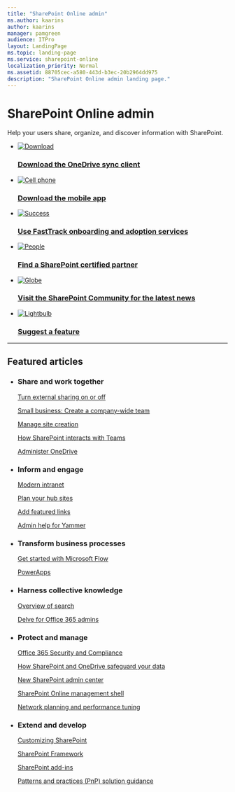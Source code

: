 ```yaml
---
title: "SharePoint Online admin"
ms.author: kaarins
author: kaarins
manager: pamgreen
audience: ITPro
layout: LandingPage
ms.topic: landing-page
ms.service: sharepoint-online
localization_priority: Normal
ms.assetid: 88705cec-a580-443d-b3ec-20b2964dd975
description: "SharePoint Online admin landing page."
---
```


# SharePoint Online admin

Help your users share, organize, and discover information with SharePoint.
  
<ul class="panelContent cardsFTitle">
    <li>
        <a href="https://onedrive.live.com/about/download/">
        <div class="cardSize">
            <div class="cardPadding">
                <div class="card">
                    <div class="cardImageOuter">
                        <div class="cardImage">
                            <img src="/office/media/icons/download-blue.svg" alt="Download" />
                        </div>
                    </div>
                    <div class="cardText">
                        <h3>Download the OneDrive sync client</h3>
                    </div>
                </div>
            </div>
        </div>
        </a>
    </li>
    <li>
        <a href="https://products.office.com/sharepoint/mobile-app">
        <div class="cardSize">
            <div class="cardPadding">
                <div class="card">
                    <div class="cardImageOuter">
                        <div class="cardImage">
                            <img src="/office/media/icons/cell-phone-generic.svg" alt="Cell phone" />
                        </div>
                    </div>
                    <div class="cardText">
                        <h3>Download the mobile app</h3>
                    </div>
                </div>
            </div>
        </div>
        </a>
    </li>
    <li>
        <a href="https://fasttrack.microsoft.com/office">
        <div class="cardSize">
            <div class="cardPadding">
                <div class="card">
                    <div class="cardImageOuter">
                        <div class="cardImage">
                            <img src="/office/media/icons/success.svg" alt="Success" />
                        </div>
                    </div>
                    <div class="cardText">
                        <h3>Use FastTrack onboarding and adoption services</h3>
                    </div>
                </div>
            </div>
        </div>
        </a>
    </li>
    <li>
        <a href="https://products.office.com/sharepoint/sharepoint-partners-sharepoint-support">
        <div class="cardSize">
            <div class="cardPadding">
                <div class="card">
                    <div class="cardImageOuter">
                        <div class="cardImage">
                            <img src="/office/media/icons/users-people.svg" alt="People" />
                        </div>
                    </div>
                    <div class="cardText">
                        <h3>Find a SharePoint certified partner</h3>
                    </div>
                </div>
            </div>
        </div>
        </a>
    </li>
    <li>
        <a href="https://techcommunity.microsoft.com/t5/SharePoint/ct-p/SharePoint">
        <div class="cardSize">
            <div class="cardPadding">
                <div class="card">
                    <div class="cardImageOuter">
                        <div class="cardImage">
                            <img src="/office/media/icons/globe-internet.svg" alt="Globe" />
                        </div>
                    </div>
                    <div class="cardText">
                        <h3>Visit the SharePoint Community for the latest news</h3>
                    </div>
                </div>
            </div>
        </div>
        </a>
    </li>
    <li>
        <a href="https://sharepoint.uservoice.com/">
        <div class="cardSize">
            <div class="cardPadding">
                <div class="card">
                    <div class="cardImageOuter">
                        <div class="cardImage">
                            <img src="/office/media/icons/lightbulb-idea-capture-blue.svg" alt="Lightbulb" />
                        </div>
                    </div>
                    <div class="cardText">
                        <h3>Suggest a feature</h3>
                    </div>
                </div>
            </div>
        </div>
        </a>
    </li>
</ul>

---

<h2>Featured articles</h2>
<ul class="panelContent cardsW">
    <li>
        <div class="cardSize">
            <div class="cardPadding">
                <div class="card">
                    <div class="cardText">
                        <h3>Share and work together</h3>
                        <p><a href="/sharepoint/turn-external-sharing-on-or-off">Turn external sharing on or off </a></p><p><a href="https://support.office.com/article/037bb27a-bcc9-48fe-8d72-44d9482420a3">Small business: Create a company-wide team </a></p><p><a href="/sharepoint/manage-site-creation">Manage site creation </a></p><p><a href="/MicrosoftTeams/sharepoint-onedrive-interact">How SharePoint interacts with Teams </a></p><p><a href="/onedrive/onedrive">Administer OneDrive</a></p>
                    </div>
                </div>
            </div>
        </div>
    </li>
    <li>
        <div class="cardSize">
            <div class="cardPadding">
                <div class="card">
                    <div class="cardText">
                        <h3>Inform and engage</h3>
                        <p><a href="/sharepoint/guide-to-sharepoint-modern-experience">Modern intranet</a></p><p><a href="/sharepoint/planning-hub-sites">Plan your hub sites</a></p><p><a href="/sharepoint/change-links-list-on-sharepoint-home-page">Add featured links</a></p><p><a href="https://support.office.com/article/e1464355-1f97-49ac-b2aa-dd320b179dbe">Admin help for Yammer</a></p>
                    </div>
                </div>
            </div>
        </div>
    </li>
    <li>
        <div class="cardSize">
            <div class="cardPadding">
                <div class="card">
                    <div class="cardText">
                        <h3>Transform business processes</h3>
                        <p><a href="/flow/getting-started">Get started with Microsoft Flow</a></p><p><a href="/powerapps/">PowerApps</a></p>
                    </div>
                </div>
            </div>
        </div>
    </li>
    <li>
        <div class="cardSize">
            <div class="cardPadding">
                <div class="card">
                    <div class="cardText">
                        <h3>Harness collective knowledge</h3>
                        <p><a href="/sharepoint/overview-of-search">Overview of search</a></p><p><a href="/sharepoint/delve-for-office-365-admins">Delve for Office 365 admins</a></p>
                    </div>
                </div>
            </div>
        </div>
    </li>
    <li>
        <div class="cardSize">
            <div class="cardPadding">
                <div class="card">
                    <div class="cardText">
                        <h3>Protect and manage</h3>
                        <p><a href="/office365/securitycompliance/">Office 365 Security and Compliance</a></p><p><a href="/sharepoint/safeguarding-your-data">How SharePoint and OneDrive safeguard your data</a></p><p><a href="/sharepoint/get-started-new-admin-center">New SharePoint admin center</a></p><p><a href="/powershell/sharepoint/sharepoint-online/connect-sharepoint-online">SharePoint Online management shell </a></p><p><a href="/office365/enterprise/network-planning-and-performance">Network planning and performance tuning</a></p>
                    </div>
                </div>
            </div>
        </div>
    </li>
    <li>
        <div class="cardSize">
            <div class="cardPadding">
                <div class="card">
                    <div class="cardText">
                        <h3>Extend and develop</h3>
                        <p><a href="/sharepoint/extend-and-develop">Customizing SharePoint</a><p><a href="/sharepoint/dev/spfx/sharepoint-framework-overview">SharePoint Framework</a></p><p><a href="/sharepoint/dev/sp-add-ins/sharepoint-add-ins">SharePoint add-ins</a></p><p><a href="/sharepoint/dev/solution-guidance/office-365-development-patterns-and-practices-solution-guidance">Patterns and practices (PnP) solution guidance</a></p>
                    </div>
                </div>
            </div>
        </div>
    </li>
</ul>  


